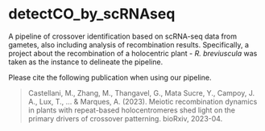 # detectCO_by_scRNAseq
A pipeline of crossover identification based on scRNA-seq data from gametes, also including analysis of recombination results. Specifically, a project about the recombination of a holocentric plant - *R. breviuscula* was taken as the instance to delineate the pipeline.

Please cite the following publication when using our pipeline.

> Castellani, M., Zhang, M., Thangavel, G., Mata Sucre, Y., Campoy, J. A., Lux, T., ... & Marques, A. (2023). Meiotic recombination dynamics in plants with repeat-based holocentromeres shed light on the primary drivers of crossover patterning. bioRxiv, 2023-04.
